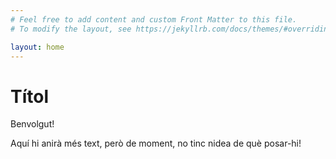 ```yaml
---
# Feel free to add content and custom Front Matter to this file.
# To modify the layout, see https://jekyllrb.com/docs/themes/#overriding-theme-defaults

layout: home
---
```

# Títol

Benvolgut! 

Aquí hi anirà més text, però de moment, no tinc nidea de què posar-hi!
